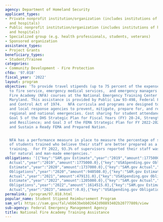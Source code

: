 ```yaml
---
agency: Department of Homeland Security
applicant_types:
- Private nonprofit institution/organization (includes institutions of higher education
  and hospitals)
- Public nonprofit institution/organization (includes institutions of higher education
  and hospitals)
- Specialized group (e.g. health professionals, students, veterans)
- Sponsored organization
assistance_types:
- Project Grants
beneficiary_types:
- Student/Trainee
categories:
- Community Development - Fire Protection
cfda: '97.018'
fiscal_year: '2022'
layout: program
objective: 'To provide travel stipends (up to 75 percent of the expense of attendance)
  to fire service, emergency medical services,  and emergency managers attending National
  Fire Academy (NFA) courses at the National Emergency Training Center (NETC) in Emmitsburg,
  Maryland. This assistance is provided by Public Law 93-498, Federal Fire Prevention
  and Control Act of 1974.   NFA curricula and programs are designed to support State
  and local response agencies to prevent, mitigate, prepare for, and respond to local,
  regional and national emergencies. Cost sharing for student attendance at NETC supports
  Goal 5 of the DHS Strategic Plan for Fiscal Years (FY) 20-24, Strengthen Preparedness
  and Resilience; and Goal 3 of the FEMA Strategic Plan for FY 2022-2026, Promote
  and Sustain a Ready FEMA and Prepared Nation.


  NFA has a performance measure in place to measure the percentage of supervisors
  of students trained who believe their staff are better prepared as a result of NFA
  training.  For FY 2022, 93.3% of supervisors reported their staff was better prepared
  for natural and man-made emergencies.'
obligations: '[{"key":"SAM.gov Estimate","year":"2019","amount":1775000.0},{"key":"SAM.gov
  Actual","year":"2019","amount":1775000.0},{"key":"USASpending.gov Obligations","year":"2019","amount":1978765.0},{"key":"SAM.gov
  Estimate","year":"2020","amount":1737000.0},{"key":"SAM.gov Actual","year":"2020","amount":897103.0},{"key":"USASpending.gov
  Obligations","year":"2020","amount":940508.0},{"key":"SAM.gov Estimate","year":"2021","amount":1774998.0},{"key":"SAM.gov
  Actual","year":"2021","amount":479131.0},{"key":"USASpending.gov Obligations","year":"2021","amount":899011.0},{"key":"SAM.gov
  Estimate","year":"2022","amount":1205000.0},{"key":"SAM.gov Actual","year":"2022","amount":1110350.0},{"key":"USASpending.gov
  Obligations","year":"2022","amount":1614515.0},{"key":"SAM.gov Estimate","year":"2023","amount":1542589.0},{"key":"SAM.gov
  Actual","year":"2023","amount":0.0},{"key":"USASpending.gov Obligations","year":"2023","amount":2571062.23}]'
permalink: /program/97.018.html
popular_name: Student Stipend Reimbursement Program
sam_url: https://sam.gov/fal/ebb63bebb02642d98893402b20777809/view
sub-agency: Federal Emergency Management Agency
title: National Fire Academy Training Assistance
---
```

